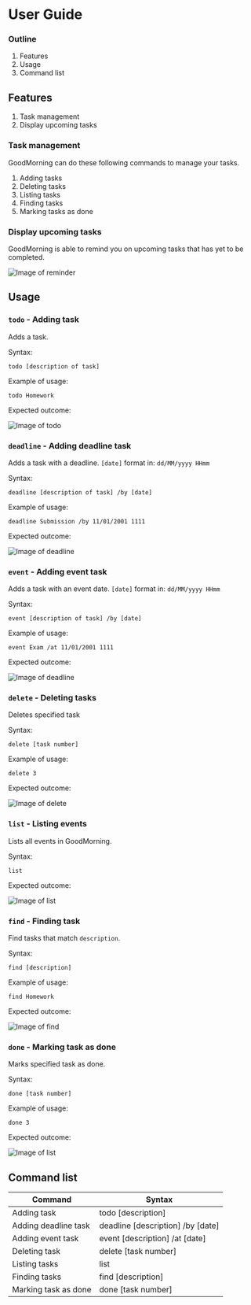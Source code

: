 # User Guide

### Outline
1. Features
1. Usage
1. Command list

## Features 
1. Task management
1. Display upcoming tasks

### Task management
GoodMorning can do these following commands to manage your tasks.

1. Adding tasks
1. Deleting tasks
1. Listing tasks
1. Finding tasks
1. Marking tasks as done

### Display upcoming tasks
GoodMorning is able to remind you on upcoming tasks that has yet to be completed.

![Image of reminder](assets/reminder.png)

## Usage

### `todo` - Adding task
Adds a task.

Syntax:

`todo [description of task]`

Example of usage: 

`todo Homework`

Expected outcome:

![Image of todo](assets/todo.png)


### `deadline` - Adding deadline task
Adds a task with a deadline. `[date]` format in: `dd/MM/yyyy HHmm`

Syntax:

`deadline [description of task] /by [date]`

Example of usage:

`deadline Submission /by 11/01/2001 1111`

Expected outcome:

![Image of deadline](assets/deadline.png)

### `event` - Adding event task
Adds a task with an event date. `[date]` format in: `dd/MM/yyyy HHmm`

Syntax:

`event [description of task] /by [date]`

Example of usage:

`event Exam /at 11/01/2001 1111`

Expected outcome:

![Image of deadline](assets/event.png)

### `delete` - Deleting tasks
Deletes specified task

Syntax:

`delete [task number]`

Example of usage:

`delete 3`

Expected outcome:

![Image of delete](assets/delete.png)

### `list` - Listing events
Lists all events in GoodMorning.

Syntax:

`list`

Expected outcome:

![Image of list](assets/list.png)

### `find` - Finding task
Find tasks that match `description`.

Syntax:

`find [description]`

Example of usage:

`find Homework`

Expected outcome:

![Image of find](assets/find.png)

### `done` - Marking task as done
Marks specified task as done.

Syntax:

`done [task number]`

Example of usage:

`done 3`

Expected outcome:

![Image of list](assets/done.png)


## Command list
Command | Syntax
------- | ------
Adding task | todo [description]
Adding deadline task | deadline [description] /by [date]
Adding event task | event [description] /at [date]
Deleting task | delete [task number]
Listing tasks | list
Finding tasks | find [description]
Marking task as done | done [task number]